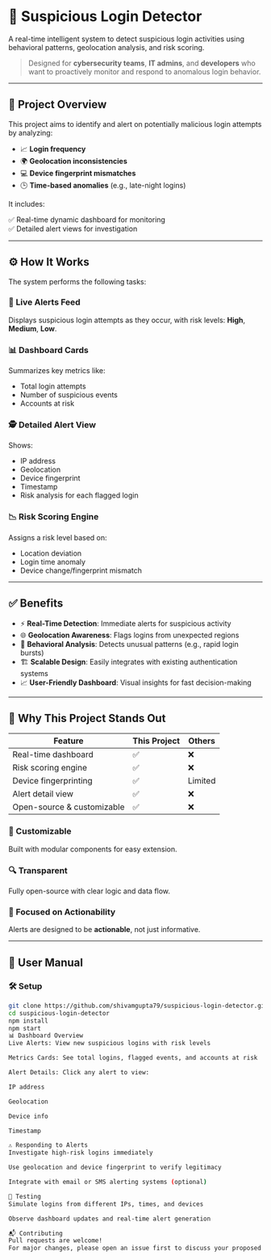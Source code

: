 # 🔐 Suspicious Login Detector

A real-time intelligent system to detect suspicious login activities using behavioral patterns, geolocation analysis, and risk scoring.

> Designed for **cybersecurity teams**, **IT admins**, and **developers** who want to proactively monitor and respond to anomalous login behavior.

---

## 📌 Project Overview

This project aims to identify and alert on potentially malicious login attempts by analyzing:

- 📈 **Login frequency**
- 🌍 **Geolocation inconsistencies**
- 💻 **Device fingerprint mismatches**
- 🕒 **Time-based anomalies** (e.g., late-night logins)

It includes:

✅ Real-time dynamic dashboard for monitoring  
✅ Detailed alert views for investigation

---

## ⚙️ How It Works

The system performs the following tasks:

### 🔴 Live Alerts Feed

Displays suspicious login attempts as they occur, with risk levels: **High**, **Medium**, **Low**.

### 📊 Dashboard Cards

Summarizes key metrics like:

- Total login attempts  
- Number of suspicious events  
- Accounts at risk

### 🕵️ Detailed Alert View

Shows:

- IP address  
- Geolocation  
- Device fingerprint  
- Timestamp  
- Risk analysis for each flagged login

### 📉 Risk Scoring Engine

Assigns a risk level based on:

- Location deviation  
- Login time anomaly  
- Device change/fingerprint mismatch

---

## ✅ Benefits

- ⚡ **Real-Time Detection**: Immediate alerts for suspicious activity  
- 🌐 **Geolocation Awareness**: Flags logins from unexpected regions  
- 🧠 **Behavioral Analysis**: Detects unusual patterns (e.g., rapid login bursts)  
- 🏗️ **Scalable Design**: Easily integrates with existing authentication systems  
- 📈 **User-Friendly Dashboard**: Visual insights for fast decision-making

---

## 🥇 Why This Project Stands Out

| Feature                    | This Project | Others  |
|---------------------------|--------------|---------|
| Real-time dashboard       | ✅           | ❌      |
| Risk scoring engine       | ✅           | ❌      |
| Device fingerprinting     | ✅           | Limited |
| Alert detail view         | ✅           | ❌      |
| Open-source & customizable| ✅           | ❌      |

### 🔧 Customizable

Built with modular components for easy extension.

### 🔍 Transparent

Fully open-source with clear logic and data flow.

### 🚨 Focused on Actionability

Alerts are designed to be **actionable**, not just informative.

---

## 📖 User Manual

### 🛠️ Setup

```bash
git clone https://github.com/shivamgupta79/suspicious-login-detector.git
cd suspicious-login-detector
npm install
npm start
📊 Dashboard Overview
Live Alerts: View new suspicious logins with risk levels

Metrics Cards: See total logins, flagged events, and accounts at risk

Alert Details: Click any alert to view:

IP address

Geolocation

Device info

Timestamp

⚠️ Responding to Alerts
Investigate high-risk logins immediately

Use geolocation and device fingerprint to verify legitimacy

Integrate with email or SMS alerting systems (optional)

🧪 Testing
Simulate logins from different IPs, times, and devices

Observe dashboard updates and real-time alert generation

📬 Contributing
Pull requests are welcome!
For major changes, please open an issue first to discuss your proposed changes.

